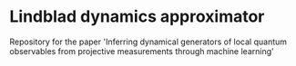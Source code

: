 # Lindblad dynamics approximator

Repository for the paper 'Inferring dynamical generators of local quantum observables from projective measurements through machine learning'


